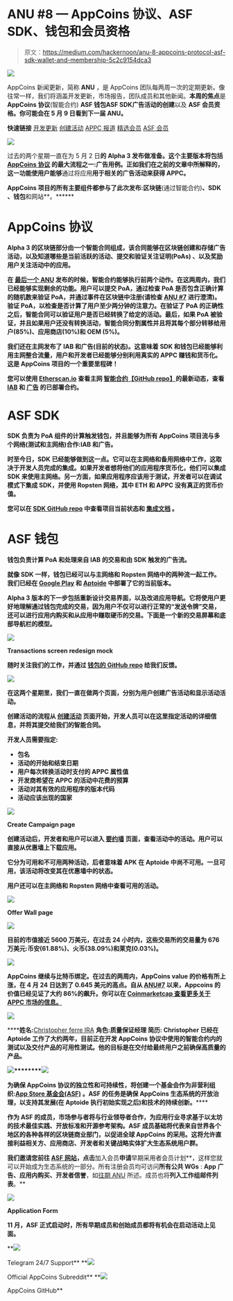 # ANU #8 — AppCoins 协议、ASF SDK、钱包和会员资格

> 原文：<https://medium.com/hackernoon/anu-8-appcoins-protocol-asf-sdk-wallet-and-membership-5c2c9154dca3>

![](img/3a597e9356540f50cb9e5555d14949ff.png)

AppCoins 新闻更新，简称 **ANU** ，是 AppCoins 团队每两周一次的定期更新。像往常一样，我们将涵盖开发更新，市场报告，团队成员和其他新闻。**本周的焦点**是 **AppCoins 协议**(智能合约) **ASF 钱包****ASF SDK****广告活动的创建**以及 **ASF 会员资格。你可能会在 5 月 9 日看到下一届 ANU。**

**快速链接** [开发更新](#4095)
[创建活动](#7ef3)
[APPC 报道](#9106)
[精选会员](#51e0)
[ASF 会员](#cfbf)

![](img/2b13db65b355e0fc23215c6a31c6b189.png)

过去的两个星期一直在为 5 月 2 日**的 **Alpha 3 发布**做准备。这个主要版本将包括 [**AppCoins 协议**](https://appstorefoundation.org) 的最大流程之一:**广告用例**。正如我们在之前的文章中所解释的，这一功能使用户能够**通过将应用**用于相关的广告活动来获得 APPC。**

**AppCoins 项目的所有主要组件都参与了此次发布:区块链**(通过智能合约)**、SDK 、钱包**和网站**。******

# ****AppCoins 协议****

****Alpha 3 的区块链部分由一个**智能合同**组成，该合同能够在区块链**创建和存储广告活动**，以及知道哪些是**当前活跃的活动**、**提交和验证关注证明(PoAs)** 、以及**奖励用户关注活动中的应用**。****

****在 [**最后一个 ANU**](https://hackernoon.com/anu-7-asf-sdk-asf-wallet-alpha-3-and-working-groups-43e6329633c7) 发布的时候，智能合约能够执行前两个动作。在这两周内，我们已经能够实现剩余的功能。用户可以**提交 PoA**，通过检查 PoA 是否包含**正确计算的随机数**来验证 PoA，并通过事件在区块链中注册(请检查 [**ANU #7**](https://hackernoon.com/anu-7-asf-sdk-asf-wallet-alpha-3-and-working-groups-43e6329633c7) 进行澄清)。验证 PoA，以检查是否**计算了用户至少两分钟**的注意力。在验证了 PoA 的正确性之后，智能合同可以**验证用户是否已经转换了给定的活动**。最后，如果 PoA 被验证，并且如果用户还没有转换活动，智能合同**分割属性**并且**将其每个部分转移**给用户(85%)、应用商店(10%)和 OEM (5%)。****

****我们还在主网发布了 IAB 和广告(目前的状态)。这意味着 **SDK** 和**钱包**已经能够**利用主网**整合流量，用户和开发者已经能够**分别利用真实的 APPC** 赚钱和货币化。这是 AppCoins 项目的一个重要里程碑！****

****您可以使用 [**Etherscan.io**](https://etherscan.io) 查看主网 [**智能合约【GitHub repo】**](https://github.com/AppStoreFoundation/asf-contracts)的最新动态，查看 [**IAB**](https://etherscan.io/address/0xb015d9bbabc472bbfc990ed6a0c961a90a482c57#code) 和 [**广告**](https://etherscan.io/address/0xEb907A50921E052CbeE233811BEAf0839d2A98FD#code) 的已部署合约。****

# ****ASF SDK****

****SDK 负责**为 PoA 组件**的计算触发钱包，并且能够**为所有 AppCoins 项目流与多个网络**(测试和主网络)合作:IAB 和广告。****

****时至今日，SDK 已经能够做到这一点。它可以在主网络和备用网络中工作，这取决于开发人员完成的集成。如果开发者想将他们的应用程序货币化，他们可以集成 SDK 来使用主网络。另一方面，如果应用程序应该用于测试，开发者可以在调试模式下集成 SDK，并使用 Ropsten 网络，其中 ETH 和 APPC 没有真正的货币价值。****

****您可以在 [**SDK GitHub repo**](https://github.com/AppStoreFoundation/asf-sdk) 中查看项目当前状态和 [**集成文档**](https://github.com/AppStoreFoundation/asf-sdk/blob/master/README.md) 。****

# ****ASF 钱包****

****钱包负责**计算 PoA** 和**处理来自 IAB 的交易和由 SDK 触发的广告流**。****

****就像 SDK 一样，钱包已经可以与主网络和 Ropsten 网络中的两种流一起工作。我们已经在 [**Google Play**](https://play.google.com/store/apps/details?id=com.asfoundation.wallet) 和 [**Aptoide**](https://asf-wallet-app-store-foundation.en.aptoide.com) 中部署了它的当前版本。****

****Alpha 3 版本的下一步包括重新设计交易界面，以及改进应用导航。它将使用户更好地理解通过钱包完成的交易，因为用户不仅可以进行正常的“发送令牌”交易，还可以进行应用内购买和从应用中赚取硬币的交易。下面是一个新的交易屏幕和底部导航栏的模型。****

****![](img/ed0a9c56c288c35f24fd8bbce7f2339c.png)****

******Transactions screen** redesign mock****

****随时关注我们的工作，并通过 [**钱包的 GitHub repo**](https://github.com/AppStoreFoundation/asf-wallet-android) 给我们反馈。****

****![](img/52f58a483a51427fa6900d4238872c1b.png)****

****在这两个星期里，我们一直在做两个页面，分别为用户创建广告活动和显示活动活动。****

****创建活动的流程从 [**创建活动**](https://appstorefoundation.org/campaign) 页面开始，开发人员可以在这里指定活动的详细信息，并将其提交给我们的智能合同。****

****开发人员需要指定:****

*   ****包名****
*   ****活动的开始和结束日期****
*   ****用户每次转换活动时支付的 APPC 属性值****
*   ****开发商希望在 APPC 的活动中花费的预算****
*   ****活动对其有效的应用程序的版本代码****
*   ****活动应该出现的国家****

****![](img/2b959c0309f3d9711b9ec6218e56ccaa.png)****

******Create Campaign** page****

****创建活动后，开发者和用户可以进入 [**要约墙**](https://appstorefoundation.org/offer-wall) 页面，查看活动中的活动。用户可以直接从优惠墙上下载应用。****

****它分为**可用**和**不可用**两种活动，后者意味着 APK 在 Aptoide 中尚不可用。一旦可用，该活动将改变其在优惠墙中的状态。****

****用户还可以在主网络和 Ropsten 网络中查看可用的活动。****

****![](img/b117e415a409483109e00443ff048dd4.png)****

******Offer Wall** page****

****![](img/6aa6a9ec1a5ec3235dd00473d2a474a4.png)****

****目前的市值接近 5600 万美元，在过去 24 小时内，这些交易所的交易量为 676 万美元:币安(61.88%)、火币(38.09%)和莱克(0.03%)。****

****![](img/d9a776d89ba6f0186fe403fe1009aed9.png)****

****AppCoins 继续与比特币绑定。在过去的两周内，AppCoins value 的价格有所上涨，在 4 月 24 日达到了 0.645 美元的高点。自从 [ANU#7](https://hackernoon.com/anu-7-asf-sdk-asf-wallet-alpha-3-and-working-groups-43e6329633c7) 以来，Appcoins 的价值已经见证了大约 86%的飙升。你可以在 [Coinmarketcap 查看更多关于 APPC 市场的信息。](https://coinmarketcap.com/currencies/appcoins/)****

****![](img/0b18c569fe35432e0360d34363b21bda.png)****

******姓名:**[Christopher ferre IRA](https://www.linkedin.com/in/christopher-ferreira-b02b7769/)
**角色:**质量保证经理
**简历:** Christopher 已经在 Aptoide 工作了大约两年，目前正在开发 AppCoins 协议中使用的智能合约内的测试以及交付产品的可用性测试。他的目标是在交付给最终用户之前确保高质量的产品。****

****![](img/b649e883e3fc12e101304659e92d5e3a.png)********![](img/a3e3dc4d5d07bc300b32349b2e5f571b.png)****

****为确保 AppCoins 协议的**独立性和可持续性，将创建一个**基金会**作为非营利组织:[**App Store 基金会(ASF)**](https://www.appstorefoundation.org/) **。**ASF 的**任务**是**确保 AppCoins 生态系统**的开放治理，以**支持其发展**(在 Aptoide 执行初始实现之后)和技术的持续**创新**。******

****作为 ASF** 的成员，市场参与者将与行业领导者合作，为应用行业寻求**基于以太坊的技术最佳实践**、**开放标准**和**开源参考**架构。ASF 成员基础将代表来自世界各个地区的各种各样的区块链商业部门，以促进全球 AppCoins 的采用。这将允许**直接利益相关方**、**应用商店**、**开发者**和**关键战略实体**扩大生态系统用户群。**

**我们邀请您前往 [ASF 网站](http://www.appstorefoundation.org)，点击**加入会员**申请**早期采用者会员计划**，这样您就可以开始成为生态系统的一部分。所有注册会员均可访问**所有公共 WGs** : **App 广告、应用内购买、开发者信誉**，如[往期 ANU](https://hackernoon.com/anu-7-asf-sdk-asf-wallet-alpha-3-and-working-groups-43e6329633c7) 所述。成员也将**列入工作组邮件列表**。**

**![](img/8f7abe783da489c241c777eedc10c097.png)**

**Application Form**

**11 月，ASF 正式启动时，所有早期成员和创始成员都将有机会在启动活动上见面。**

**[![](img/ea04e326fae328ebd79df0de5bb15721.png)](https://t.me/appcoinsofficial)

Telegram 24/7 Support** **[![](img/21249e965940e46821260788c822eaba.png)](https://www.reddit.com/r/AppcoinsProtocol/)

Official AppCoins Subreddit** **[![](img/e9b6b5d0d44b8137c1dd89e4cd360429.png)](https://github.com/Aptoide/AppCoins-ethereumj)

AppCoins GitHub**